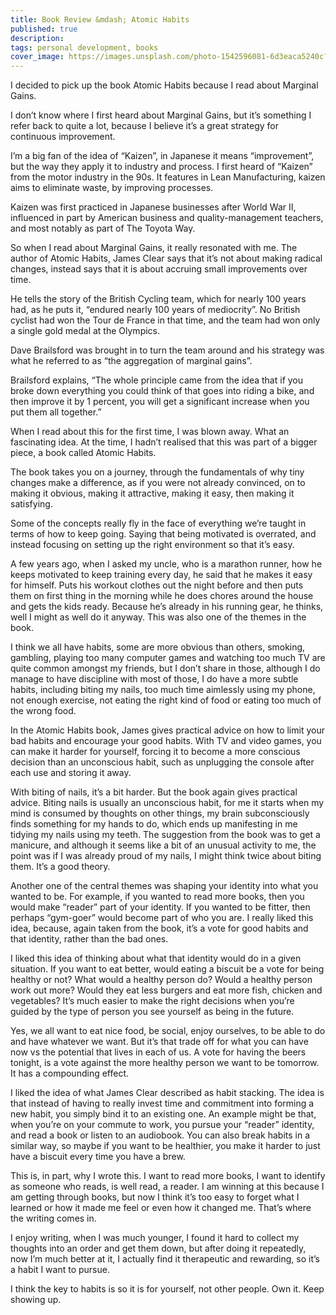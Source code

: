 ```yaml
---
title: Book Review &mdash; Atomic Habits
published: true
description: 
tags: personal development, books
cover_image: https://images.unsplash.com/photo-1542596081-6d3eaca5240c?ixlib=rb-1.2.1&ixid=eyJhcHBfaWQiOjEyMDd9&auto=format&fit=crop&w=1650&q=80
---
```


I decided to pick up the book Atomic Habits because I read about Marginal Gains.

I don’t know where I first heard about Marginal Gains, but it’s something I refer back to quite a lot, because I believe it’s a great strategy for continuous improvement.

<!--more-->

I’m a big fan of the idea of “Kaizen”, in Japanese it means “improvement”, but the way they apply it to industry and process. I first heard of “Kaizen” from the motor industry in the 90s. It features in Lean Manufacturing, kaizen aims to eliminate waste, by improving processes. 

Kaizen was first practiced in Japanese businesses after World War II, influenced in part by American business and quality-management teachers, and most notably as part of The Toyota Way.

So when I read about Marginal Gains, it really resonated with me. The author of Atomic Habits, James Clear says that it’s not about making radical changes, instead says that it is about accruing small improvements over time.

He tells the story of the British Cycling team, which for nearly 100 years had, as he puts it, “endured nearly 100 years of mediocrity”. No British cyclist had won the Tour de France in that time, and the team had won only a single gold medal at the Olympics.

Dave Brailsford was brought in to turn the team around and his strategy was what he referred to as “the aggregation of marginal gains”.

Brailsford explains, “The whole principle came from the idea that if you broke down everything you could think of that goes into riding a bike, and then improve it by 1 percent, you will get a significant increase when you put them all together.”

When I read about this for the first time, I was blown away. What an fascinating idea. At the time, I hadn’t realised that this was part of a bigger piece, a book called Atomic Habits.

The book takes you on a journey, through the fundamentals of why tiny changes make a difference, as if you were not already convinced, on to making it obvious, making it attractive, making it easy, then making it satisfying.

Some of the concepts really fly in the face of everything we’re taught in terms of how to keep going. Saying that being motivated is overrated, and instead focusing on setting up the right environment so that it’s easy.

A few years ago, when I asked my uncle, who is a marathon runner, how he keeps motivated to keep training every day, he said that he makes it easy for himself. Puts his workout clothes out the night before and then puts them on first thing in the morning while he does chores around the house and gets the kids ready. Because he’s already in his running gear, he thinks, well I might as well do it anyway. This was also one of the themes in the book.

I think we all have habits, some are more obvious than others, smoking, gambling, playing too many computer games and watching too much TV are quite common amongst my friends, but I don’t share in those, although I do manage to have discipline with most of those, I do have a more subtle habits, including biting my nails, too much time aimlessly using my phone, not enough exercise, not eating the right kind of food or eating too much of the wrong food.

In the Atomic Habits book, James gives practical advice on how to limit your bad habits and encourage your good habits. With TV and video games, you can make it harder for yourself, forcing it to become a more conscious decision than an unconscious habit, such as unplugging the console after each use and storing it away.

With biting of nails, it’s a bit harder. But the book again gives practical advice. Biting nails is usually an unconscious habit, for me it starts when my mind is consumed by thoughts on other things, my brain subconsciously finds something for my hands to do, which ends up manifesting in me tidying my nails using my teeth. The suggestion from the book was to get a manicure, and although it seems like a bit of an unusual activity to me, the point was if I was already proud of my nails, I might think twice about biting them. It’s a good theory.

Another one of the central themes was shaping your identity into what you wanted to be. For example, if you wanted to read more books, then you would make “reader” part of your identity. If you wanted to be fitter, then perhaps “gym-goer” would become part of who you are. I really liked this idea, because, again taken from the book, it’s a vote for good habits and that identity, rather than the bad ones.

I liked this idea of thinking about what that identity would do in a given situation. If you want to eat better, would eating a biscuit be a vote for being healthy or not? What would a healthy person do? Would a healthy person work out more? Would they eat less burgers and eat more fish, chicken and vegetables? It’s much easier to make the right decisions when you’re guided by the type of person you see yourself as being in the future.

Yes, we all want to eat nice food, be social, enjoy ourselves, to be able to do and have whatever we want. But it’s that trade off for what you can have now vs the potential that lives in each of us. A vote for having the beers tonight, is a vote against the more healthy person we want to be tomorrow. It has a compounding effect.

I liked the idea of what James Clear described as habit stacking. The idea is that instead of having to really invest time and commitment into forming a new habit, you simply bind it to an existing one. An example might be that, when you’re on your commute to work, you pursue your “reader” identity, and read a book or listen to an audiobook. You can also break habits in a similar way, so maybe if you want to be healthier, you make it harder to just have a biscuit every time you have a brew.

This is, in part, why I wrote this. I want to read more books, I want to identify as someone who reads, is well read, a reader. I am winning at this because I am getting through books, but now I think it’s too easy to forget what I learned or how it made me feel or even how it changed me. That’s where the writing comes in.

I enjoy writing, when I was much younger, I found it hard to collect my thoughts into an order and get them down, but after doing it repeatedly, now I’m much better at it, I actually find it therapeutic and rewarding, so it’s a habit I want to pursue.

I think the key to habits is so it is for yourself, not other people. Own it. Keep showing up.
